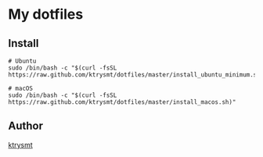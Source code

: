 # My dotfiles

## Install

```
# Ubuntu
sudo /bin/bash -c "$(curl -fsSL https://raw.github.com/ktrysmt/dotfiles/master/install_ubuntu_minimum.sh)"

# macOS
sudo /bin/bash -c "$(curl -fsSL https://raw.github.com/ktrysmt/dotfiles/master/install_macos.sh)"
```

## Author

[ktrysmt](https://github.com/ktrysmt)
